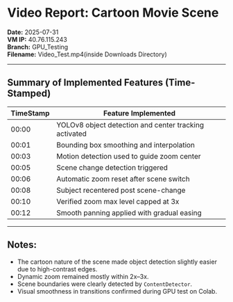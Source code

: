 # Video Report: Cartoon Movie Scene

**Date:** 2025-07-31  
**VM IP:** 40.76.115.243  
**Branch:** GPU_Testing  
**Filename:** Video_Test.mp4(inside Downloads Directory)

---

## Summary of Implemented Features (Time-Stamped)

| TimeStamp | Feature Implemented                                     |
|-----------|---------------------------------------------------------|
| 00:00     | YOLOv8 object detection and center tracking activated   |
| 00:01     | Bounding box smoothing and interpolation                |
| 00:03     | Motion detection used to guide zoom center              |
| 00:05     | Scene change detection triggered                        |
| 00:06     | Automatic zoom reset after scene switch                 |
| 00:08     | Subject recentered post scene-change                    |
| 00:10     | Verified zoom max level capped at 3x                    |
| 00:12     | Smooth panning applied with gradual easing              |

---

## Notes:
- The cartoon nature of the scene made object detection slightly easier due to high-contrast edges.
- Dynamic zoom remained mostly within 2x–3x.
- Scene boundaries were clearly detected by `ContentDetector`.
- Visual smoothness in transitions confirmed during GPU test on Colab.
